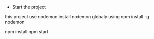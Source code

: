 - Start the project

this project use nodemon
install nodemon globaly using
npm install -g nodemon

npm install
npm start
